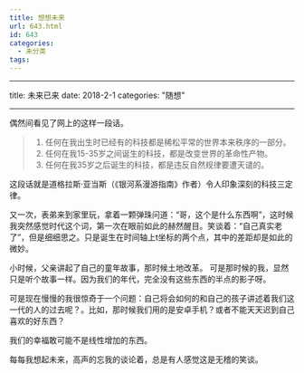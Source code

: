 ```yaml
---
title: 想想未来
url: 643.html
id: 643
categories:
  - 未分类
tags:
---
```


* * *

title: 未来已来 date: 2018-2-1 categories: "随想"

* * *

偶然间看见了网上的这样一段话。

> 1.  任何在我出生时已经有的科技都是稀松平常的世界本来秩序的一部分。
> 2.  任何在我15-35岁之间诞生的科技，都是改变世界的革命性产物。
> 3.  任何在我35岁之后诞生的科技，都是违反自然规律要遭天谴的。

这段话就是道格拉斯·亚当斯（《银河系漫游指南》作者）令人印象深刻的科技三定律。

又一次，表弟来到家里玩，拿着一颗弹珠问道：“哥，这个是什么东西啊”，这时候我突然感觉时代这个词，第一次在眼前如此的赫然醒目。笑谈着：“自己真实老了”，但是细细思之。只是诞生在时间轴上t坐标的两个点，其中的差距却是如此的微妙。

小时候，父亲讲起了自己的童年故事，那时候土地改革。 可是那时候的我，显然只是听个故事一样。因为我们的年代，完全没有这些东西的半点的影子呀。

可是现在慢慢的我很惊奇于一个问题：自己将会如何的和自己的孩子讲述着我们这一代的人的过去呢？。比如，那时候我们用的是安卓手机？或者不能天天迟到自己喜欢的好东西？

我们的幸福敢可能不是线性增加的东西。

每每我想起未来，高声的忘我的谈论着，总是有人感觉这是无稽的笑谈。